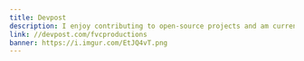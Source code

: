 ```yaml
---
title: Devpost
description: I enjoy contributing to open-source projects and am currently a maintainer for freeCodeCamp.
link: //devpost.com/fvcproductions
banner: https://i.imgur.com/EtJQ4vT.png
---
```

